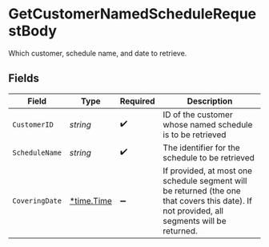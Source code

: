 # GetCustomerNamedScheduleRequestBody

Which customer, schedule name, and date to retrieve.


## Fields

| Field                                                                                                                                       | Type                                                                                                                                        | Required                                                                                                                                    | Description                                                                                                                                 |
| ------------------------------------------------------------------------------------------------------------------------------------------- | ------------------------------------------------------------------------------------------------------------------------------------------- | ------------------------------------------------------------------------------------------------------------------------------------------- | ------------------------------------------------------------------------------------------------------------------------------------------- |
| `CustomerID`                                                                                                                                | *string*                                                                                                                                    | :heavy_check_mark:                                                                                                                          | ID of the customer whose named schedule is to be retrieved                                                                                  |
| `ScheduleName`                                                                                                                              | *string*                                                                                                                                    | :heavy_check_mark:                                                                                                                          | The identifier for the schedule to be retrieved                                                                                             |
| `CoveringDate`                                                                                                                              | [*time.Time](https://pkg.go.dev/time#Time)                                                                                                  | :heavy_minus_sign:                                                                                                                          | If provided, at most one schedule segment will be returned (the one that covers this date). If not provided, all segments will be returned. |